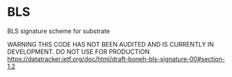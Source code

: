 # BLS
BLS signature scheme for substrate

WARNING THIS CODE HAS NOT BEEN AUDITED AND IS CURRENTLY IN DEVELOPMENT. DO NOT USE FOR PRODUCTION
https://datatracker.ietf.org/doc/html/draft-boneh-bls-signature-00#section-1.2
